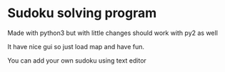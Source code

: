 # Sudoku solving program
Made with python3 but with little changes should work with py2 as well

It have nice gui so just load map and have fun.

You can add your own sudoku using text editor
